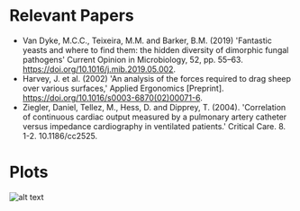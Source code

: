 # Relevant Papers
- Van Dyke, M.C.C., Teixeira, M.M. and Barker, B.M. (2019) 'Fantastic yeasts and where to find them: the hidden diversity of dimorphic fungal pathogens' Current Opinion in Microbiology, 52, pp. 55–63. https://doi.org/10.1016/j.mib.2019.05.002.
- Harvey, J. et al. (2002) 'An analysis of the forces required to drag sheep over various surfaces,' Applied Ergonomics [Preprint]. https://doi.org/10.1016/s0003-6870(02)00071-6.
- Ziegler, Daniel, Tellez, M., Hess, D. and Dipprey, T. (2004). 'Correlation of continuous cardiac output measured by a pulmonary artery catheter versus impedance cardiography in ventilated patients.' Critical Care. 8. 1-2. 10.1186/cc2525.

# Plots

![alt text](https://github.com/mboyan/CS_Assignment/blob/main/data_plots.jpg?raw=true)
